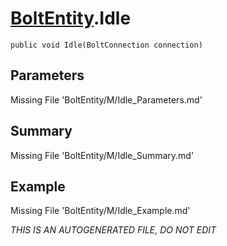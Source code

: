 # [BoltEntity](Types/BoltEntity.md).Idle
`public void Idle(BoltConnection connection)`
## Parameters
Missing File 'BoltEntity/M/Idle_Parameters.md'
## Summary
Missing File 'BoltEntity/M/Idle_Summary.md'
## Example
Missing File 'BoltEntity/M/Idle_Example.md'

*THIS IS AN AUTOGENERATED FILE, DO NOT EDIT*
